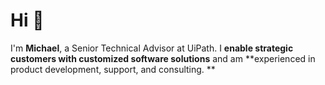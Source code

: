 # Hi 👋

I'm **Michael**, a Senior Technical Advisor at UiPath. I **enable strategic customers with customized software solutions** and am **experienced in product development, support, and consulting. **
